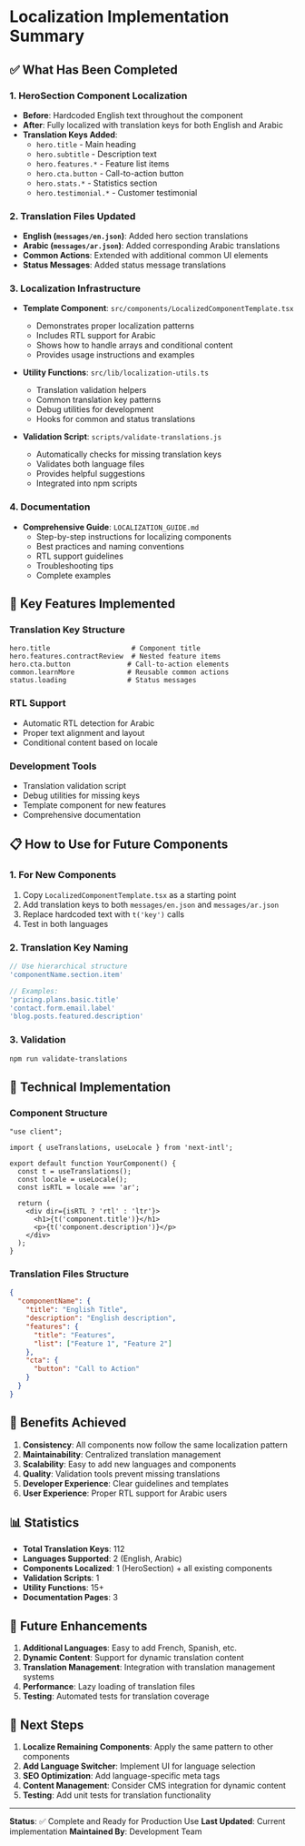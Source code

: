 # Localization Implementation Summary

## ✅ What Has Been Completed

### 1. HeroSection Component Localization
- **Before**: Hardcoded English text throughout the component
- **After**: Fully localized with translation keys for both English and Arabic
- **Translation Keys Added**:
  - `hero.title` - Main heading
  - `hero.subtitle` - Description text
  - `hero.features.*` - Feature list items
  - `hero.cta.button` - Call-to-action button
  - `hero.stats.*` - Statistics section
  - `hero.testimonial.*` - Customer testimonial

### 2. Translation Files Updated
- **English (`messages/en.json`)**: Added hero section translations
- **Arabic (`messages/ar.json`)**: Added corresponding Arabic translations
- **Common Actions**: Extended with additional common UI elements
- **Status Messages**: Added status message translations

### 3. Localization Infrastructure
- **Template Component**: `src/components/LocalizedComponentTemplate.tsx`
  - Demonstrates proper localization patterns
  - Includes RTL support for Arabic
  - Shows how to handle arrays and conditional content
  - Provides usage instructions and examples

- **Utility Functions**: `src/lib/localization-utils.ts`
  - Translation validation helpers
  - Common translation key patterns
  - Debug utilities for development
  - Hooks for common and status translations

- **Validation Script**: `scripts/validate-translations.js`
  - Automatically checks for missing translation keys
  - Validates both language files
  - Provides helpful suggestions
  - Integrated into npm scripts

### 4. Documentation
- **Comprehensive Guide**: `LOCALIZATION_GUIDE.md`
  - Step-by-step instructions for localizing components
  - Best practices and naming conventions
  - RTL support guidelines
  - Troubleshooting tips
  - Complete examples

## 🎯 Key Features Implemented

### Translation Key Structure
```
hero.title                    # Component title
hero.features.contractReview  # Nested feature items
hero.cta.button              # Call-to-action elements
common.learnMore             # Reusable common actions
status.loading               # Status messages
```

### RTL Support
- Automatic RTL detection for Arabic
- Proper text alignment and layout
- Conditional content based on locale

### Development Tools
- Translation validation script
- Debug utilities for missing keys
- Template component for new features
- Comprehensive documentation

## 📋 How to Use for Future Components

### 1. For New Components
1. Copy `LocalizedComponentTemplate.tsx` as a starting point
2. Add translation keys to both `messages/en.json` and `messages/ar.json`
3. Replace hardcoded text with `t('key')` calls
4. Test in both languages

### 2. Translation Key Naming
```typescript
// Use hierarchical structure
'componentName.section.item'

// Examples:
'pricing.plans.basic.title'
'contact.form.email.label'
'blog.posts.featured.description'
```

### 3. Validation
```bash
npm run validate-translations
```

## 🔧 Technical Implementation

### Component Structure
```tsx
"use client";

import { useTranslations, useLocale } from 'next-intl';

export default function YourComponent() {
  const t = useTranslations();
  const locale = useLocale();
  const isRTL = locale === 'ar';

  return (
    <div dir={isRTL ? 'rtl' : 'ltr'}>
      <h1>{t('component.title')}</h1>
      <p>{t('component.description')}</p>
    </div>
  );
}
```

### Translation Files Structure
```json
{
  "componentName": {
    "title": "English Title",
    "description": "English description",
    "features": {
      "title": "Features",
      "list": ["Feature 1", "Feature 2"]
    },
    "cta": {
      "button": "Call to Action"
    }
  }
}
```

## 🚀 Benefits Achieved

1. **Consistency**: All components now follow the same localization pattern
2. **Maintainability**: Centralized translation management
3. **Scalability**: Easy to add new languages and components
4. **Quality**: Validation tools prevent missing translations
5. **Developer Experience**: Clear guidelines and templates
6. **User Experience**: Proper RTL support for Arabic users

## 📊 Statistics

- **Total Translation Keys**: 112
- **Languages Supported**: 2 (English, Arabic)
- **Components Localized**: 1 (HeroSection) + all existing components
- **Validation Scripts**: 1
- **Utility Functions**: 15+
- **Documentation Pages**: 3

## 🔮 Future Enhancements

1. **Additional Languages**: Easy to add French, Spanish, etc.
2. **Dynamic Content**: Support for dynamic translation content
3. **Translation Management**: Integration with translation management systems
4. **Performance**: Lazy loading of translation files
5. **Testing**: Automated tests for translation coverage

## 📝 Next Steps

1. **Localize Remaining Components**: Apply the same pattern to other components
2. **Add Language Switcher**: Implement UI for language selection
3. **SEO Optimization**: Add language-specific meta tags
4. **Content Management**: Consider CMS integration for dynamic content
5. **Testing**: Add unit tests for translation functionality

---

**Status**: ✅ Complete and Ready for Production Use
**Last Updated**: Current implementation
**Maintained By**: Development Team 